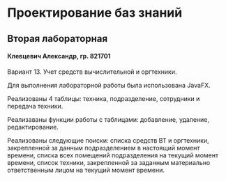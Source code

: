 # Проектирование баз знаний
## Вторая лабораторная
#### Клевцевич Александр, гр. 821701

Вариант 13. Учет средств вычислительной и оргтехники.

Для выполнения лабораторной работы была использована JavaFX.

Реализованы 4 таблицы: техника, подразделение, сотрудники и передача техники.

Реализаваны функции работы с таблицами: добавление, удаление, редактирование.

Реализованы следующие поиски: списка средств ВТ и оргтехники, закрепленной за данным подразделением в настоящий момент времени, списка всех помещений подразделения на текущий момент времени, список техники, закрепленной за заданным материально ответственным лицом на текущий момент времени.
